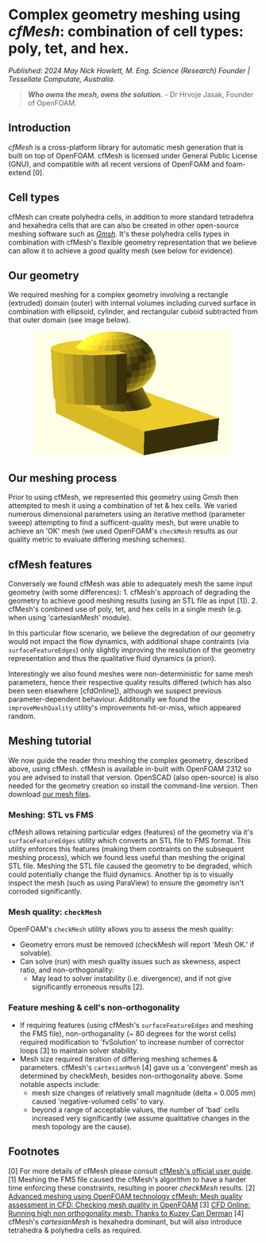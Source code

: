 # Complex geometry meshing using _cfMesh_: combination of cell types: poly, tet, and hex.
_Published: 2024 May
Nick Howlett, M. Eng. Science (Research)
Founder | Tessellate Computate, Australia._

> _**Who owns the mesh, owns the solution.**_ - Dr Hrvoje Jasak, Founder of OpenFOAM.

## Introduction
_cfMesh_ is a cross-platform library for automatic mesh generation that is built on top of OpenFOAM. cfMesh is licensed under General Public License (GNU), and compatible with all recent versions of OpenFOAM and foam-extend [0]. 
## Cell types
cfMesh can create polyhedra cells, in addition to more standard tetradehra and hexahedra cells that are can also be created in other open-source meshing software such as [_Gmsh_](https://gmsh.info/doc/texinfo/gmsh.html). It's these polyhedra cells types in combination with cfMesh's flexible geometry representation that we believe can allow it to achieve a _good_ quality mesh (see below for evidence).

## Our geometry
We required meshing for a complex geometry involving a rectangle (extruded) domain (outer) with internal volumes including curved surface in combination with ellipsoid, cylinder, and rectangular cuboid subtracted from that outer domain (see image below).

<p align="center">
  <img src="./geomPersonShield.png" width="400" height="250"/>
</p>

## Our meshing process
Prior to using cfMesh, we represented this geometry using Gmsh then attempted to mesh it using a combination of tet & hex cells. We varied numerous dimensional parameters using an iterative method (parameter sweep) attempting to find a sufficent-quality mesh, but were unable to achieve an 'OK' mesh (we used OpenFOAM's `checkMesh` results as our quality metric to evaluate differing meshing schemes).

## cfMesh features
Conversely we found cfMesh was able to adequately mesh the same input geometry (with some differences):
	1. cfMesh's approach of degrading the geometry to achieve good meshing results (using an STL file as input [1]).
	2. cfMesh's combined use of poly, tet, and hex cells in a single mesh (e.g. when using 'cartesianMesh' module).

In this particular flow scenario, we believe the degredation of our geometry would not impact the flow dynamics, with additional shape contraints (via `surfaceFeatureEdges`) only slightly improving the resolution of the geometry representation and thus the qualitative fluid dynamics (a priori).

Interestingly we also found meshes were non-deterministic for same mesh parameters, hence their respective quality results differed (which has also been seen elsewhere [cfdOnline]), although we suspect previous parameter-dependent behaviour. Additonally we found the `improveMeshQuality` utility's improvements hit-or-miss, which appeared random.

## Meshing tutorial
We now guide the reader thru meshing the complex geometry, described above, using cfMesh. cfMesh is available in-built with OpenFOAM 2312 so you are advised to install that version. OpenSCAD (also open-source) is also needed for the geometry creation so install the command-line version. Then download [our mesh files](https://github.com/TessellateDataScience/faceShieldOptimisations/tree/main/foamCases/3D_LES_particles/partShield).

### Meshing: STL vs FMS
cfMesh allows retaining particular edges (features) of the geometry via it's `surfaceFeatureEdges` utility which converts an STL file to FMS format. This utility enforces this features (making them contraints on the subsequent meshing process), which we found less useful than meshing the original STL file. Meshing the STL file caused the geometry to be degraded, which could potentially change the fluid dynamics. Another tip is to visually inspect the mesh (such as using ParaView) to ensure the geometry isn't corroded significantly. 

### Mesh quality: `checkMesh` 
OpenFOAM's `checkMesh` utility allows you to assess the mesh quality: 
- Geometry errors must be removed (checkMesh will report 'Mesh OK.' if solvable).
- Can solve (run) with mesh quality issues such as skewness, aspect ratio, and non-orthogonality:
	- May lead to solver instability (i.e. divergence), and if not give significantly erroneous results [2].

### Feature meshing & cell's non-orthogonality
- If requiring features (using cfMesh's `surfaceFeatureEdges` and meshing the FMS file), non-orthoganality (~ 80 degrees for the worst cells) required modification to 'fvSolution' to increase number of corrector loops [3] to maintain solver stability.
- Mesh size required iteration of differing meshing schemes & parameters. cfMesh's `cartesianMesh` [4] gave us a 'convergent' mesh as determined by checkMesh, besides non-orthogonality above. Some notable aspects include:
	- mesh size changes of relatively small magnitude (delta = 0.005 mm) caused 'negative-volumed cells' to vary.
	- beyond a range of acceptable values, the number of 'bad' cells increased very significantly (we assume qualitative changes in the mesh topology are the cause).

## Footnotes
[0] For more details of cfMesh please consult [cfMesh's official user guide](https://cfmesh.com/wp-content/uploads/2015/09/User_Guide-cfMesh_v1.1.pdf).
[1] Meshing the FMS file caused the cfMesh's algorithm to have a harder time enforcing these constraints, resulting in poorer _checkMesh_ results. 
[2] [Advanced meshing using OpenFOAM technology cfMesh: Mesh quality assessment in CFD: Checking mesh quality in OpenFOAM](www.wolfdynamics.com/training/CFMESH/cfmesh2017.pdf)
[3] [CFD Online: Running high non orthogonality mesh: Thanks to Kuzey Can Derman]( https://www.cfd-online.com/Forums/openfoam-solving/249271-running-high-non-orthogonality-mesh.html)
[4] cfMesh's _cartesianMesh_ is hexahedra dominant, but will also introduce tetrahedra & polyhedra cells as required. 